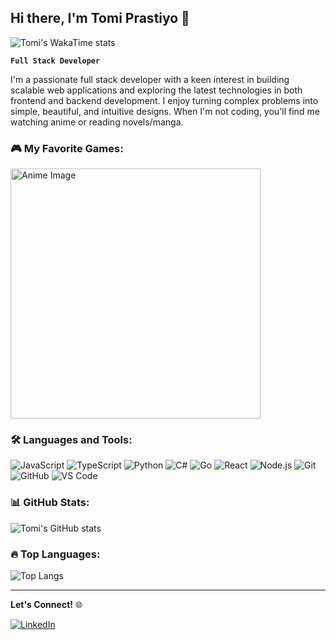 ## Hi there, I'm Tomi Prastiyo 👋

![Tomi's WakaTime stats](https://github-readme-stats.vercel.app/api/wakatime?username=tomipr&layout=compact&langs_count=10)

**`Full Stack Developer`**

I'm a passionate full stack developer with a keen interest in building scalable web applications and exploring the latest technologies in both frontend and backend development. I enjoy turning complex problems into simple, beautiful, and intuitive designs. When I'm not coding, you'll find me watching anime or reading novels/manga.

### 🎮 My Favorite Games:

<img src="https://www.gematsu.com/wp-content/uploads/2023/03/Yuki-Yuna-is-a-Hero-PS4-Switch_03-21-23.jpg" alt="Anime Image" width="400">

### 🛠️ Languages and Tools:

![JavaScript](https://img.shields.io/badge/-JavaScript-black?style=flat-square&logo=javascript)
![TypeScript](https://img.shields.io/badge/-TypeScript-black?style=flat-square&logo=typescript)
![Python](https://img.shields.io/badge/-Python-black?style=flat-square&logo=python)
![C#](https://img.shields.io/badge/-C%23-black?style=flat-square&logo=csharp)
![Go](https://img.shields.io/badge/-Go-black?style=flat-square&logo=go)
![React](https://img.shields.io/badge/-React-black?style=flat-square&logo=react)
![Node.js](https://img.shields.io/badge/-Node.js-black?style=flat-square&logo=node.js)
![Git](https://img.shields.io/badge/-Git-black?style=flat-square&logo=git)
![GitHub](https://img.shields.io/badge/-GitHub-black?style=flat-square&logo=github)
![VS Code](https://img.shields.io/badge/-VS%20Code-black?style=flat-square&logo=visual-studio-code)

### 📊 GitHub Stats:

![Tomi's GitHub stats](https://github-readme-stats.vercel.app/api?username=tomi-prastiyo&show_icons=true&theme=radical)

### 🔥 Top Languages:

![Top Langs](https://github-readme-stats.vercel.app/api/wakatime?username=tomipr&langs_count=10&hide_title=true)

---

**Let's Connect!** 🌐

[![LinkedIn](https://img.shields.io/badge/LinkedIn-0077B5?style=flat-square&logo=linkedin&logoColor=white)](https://www.linkedin.com/in/tomi-prastiyo-a47877157/)
